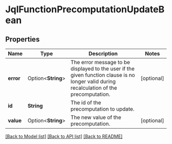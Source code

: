 # JqlFunctionPrecomputationUpdateBean

## Properties

Name | Type | Description | Notes
------------ | ------------- | ------------- | -------------
**error** | Option<**String**> | The error message to be displayed to the user if the given function clause is no longer valid during recalculation of the precomputation. | [optional]
**id** | **String** | The id of the precomputation to update. | 
**value** | Option<**String**> | The new value of the precomputation. | [optional]

[[Back to Model list]](../README.md#documentation-for-models) [[Back to API list]](../README.md#documentation-for-api-endpoints) [[Back to README]](../README.md)


